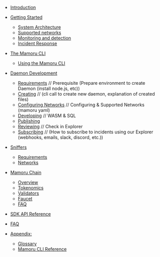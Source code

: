 - [Introduction](./overview/introduction.md)
- [Getting Started](./overview/getting-started.md)
  - [System Architecture](./overview/system-architecture.md)
  - [Supported networks](./overview/supported-networks.md)
  - [Monitoring and detection](./overview/monitoring-detection.md)
  - [Incident Response](./overview/incident-response.md)

- [The Mamoru CLI](./cli/overview.md)
  - [Using the Mamoru CLI](./cli/instructions.md)
  
- [Daemon Development](./daemons/overview.md)
  - [Requirements](./daemons/pre-reqs.md)  // Prerequisite (Prepare environment to create Daemon (install node.js, etc))
  - [Creating](./daemons/creating-daemons.md)  // (cli call to create new daemon, explanation of created files)
  - [Configuring Networks](./daemons/configuring-daemons.md) // Configuring & Supported Networks (mamoru yaml)
  - [Developing](./developing-daemons.md) // WASM & SQL
  - [Publishing](./daemons/publishing.md)
  - [Reviewing](./daemons/reviewing.md) // Check in Explorer
  - [Subscribing](./daemons/subscribing.md) // (How to subscribe to incidents using our Explorer (webhooks, emails, slack, discord, etc.))

- [Sniffers](./sniffers/overview.md)
  - [Requirements](./snifffers/requirements.md)
  - [Networks](./sniffers/networks.md)

- [Mamoru Chain](./mamoru-chain/overview.md)
  - [Overview](./mamoru-chain/overview.md)
  - [Tokenomics](./mamoru-chain/tokenomics.md)
  - [Validators](./mamoru-chain/validators.md)
  - [Faucet](./mamoru-chain/faucet.md)
  - [FAQ](./mamoru-chain/faq.md)

- [SDK API Reference]()

- [FAQ](faq.md)
- [Appendix:](./appendix/overview.md)
  - [Glossary](./overview/glossary.md)
  - [Mamoru CLI Reference](./reference/cli.md)



